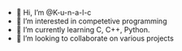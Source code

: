 - 👋 Hi, I’m @K-u-n-a-l-c
- 👀 I’m interested in competetive programming
- 🌱 I’m currently learning C, C++, Python.
- 💞️ I’m looking to collaborate on various projects

<!---
K-u-n-a-l-c/K-u-n-a-l-c is a ✨ special ✨ repository because its `README.md` (this file) appears on your GitHub profile.
You can click the Preview link to take a look at your changes.
--->
